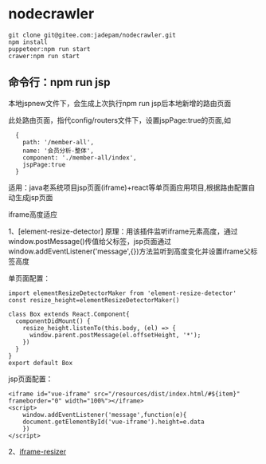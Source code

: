 # nodecrawler


```
git clone git@gitee.com:jadepam/nodecrawler.git
npm install
puppeteer:npm run start
crawer:npm run start
```

## 命令行：npm run jsp

本地jspnew文件下，会生成上次执行npm run jsp后本地新增的路由页面

此处路由页面，指代config/routers文件下，设置jspPage:true的页面,如
```
  {
    path: '/member-all',
    name: '会员分析-整体',
    component: './member-all/index',
    jspPage:true
  }
``` 

适用：java老系统项目jsp页面(iframe)+react等单页面应用项目,根据路由配置自动生成jsp页面

iframe高度适应

1、[element-resize-detector]
原理：用该插件监听iframe元素高度，通过window.postMessage()传值给父标签，jsp页面通过 window.addEventListener('message',{})方法监听到高度变化并设置iframe父标签高度

单页面配置：
```
import elementResizeDetectorMaker from 'element-resize-detector'
const resize_height=elementResizeDetectorMaker()

class Box extends React.Component{
  componentDidMount() {
    resize_height.listenTo(this.body, (el) => {
      window.parent.postMessage(el.offsetHeight, '*');
    })
  }
}
export default Box
```
jsp页面配置：
```
<iframe id="vue-iframe" src="/resources/dist/index.html/#${item}" frameborder="0" width="100%"></iframe>
<script>
    window.addEventListener('message',function(e){
    document.getElementById('vue-iframe').height=e.data
    })
</script>
```

2、[iframe-resizer](https://github.com/davidjbradshaw/iframe-resizer)




